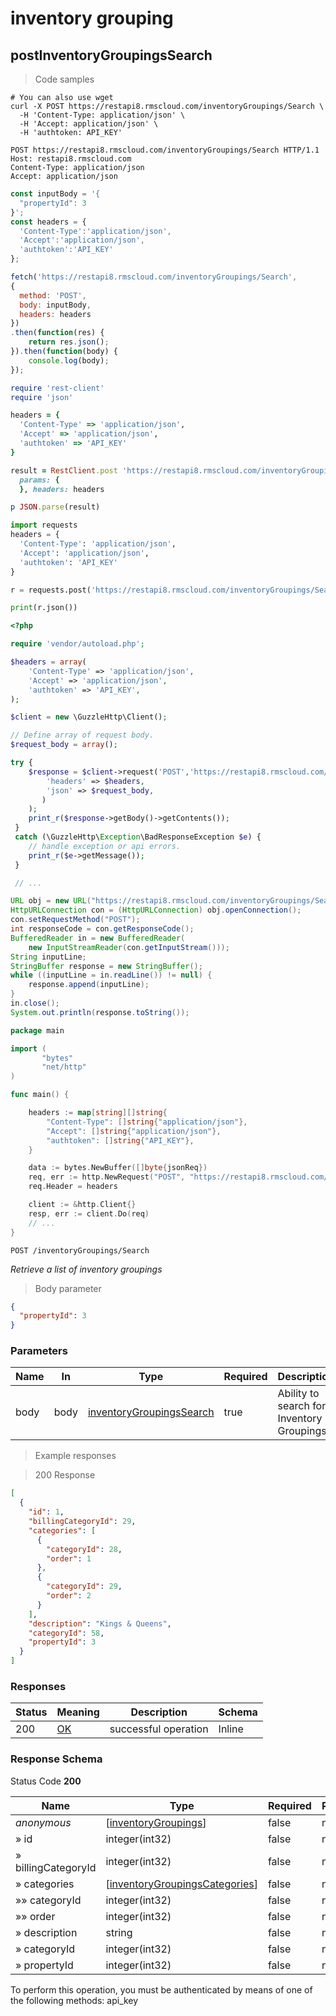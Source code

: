 <h1 id="rms-rest-api-inventory-grouping">inventory grouping</h1>

## postInventoryGroupingsSearch

<a id="opIdpostInventoryGroupingsSearch"></a>

> Code samples

```shell
# You can also use wget
curl -X POST https://restapi8.rmscloud.com/inventoryGroupings/Search \
  -H 'Content-Type: application/json' \
  -H 'Accept: application/json' \
  -H 'authtoken: API_KEY'

```

```http
POST https://restapi8.rmscloud.com/inventoryGroupings/Search HTTP/1.1
Host: restapi8.rmscloud.com
Content-Type: application/json
Accept: application/json

```

```javascript
const inputBody = '{
  "propertyId": 3
}';
const headers = {
  'Content-Type':'application/json',
  'Accept':'application/json',
  'authtoken':'API_KEY'
};

fetch('https://restapi8.rmscloud.com/inventoryGroupings/Search',
{
  method: 'POST',
  body: inputBody,
  headers: headers
})
.then(function(res) {
    return res.json();
}).then(function(body) {
    console.log(body);
});

```

```ruby
require 'rest-client'
require 'json'

headers = {
  'Content-Type' => 'application/json',
  'Accept' => 'application/json',
  'authtoken' => 'API_KEY'
}

result = RestClient.post 'https://restapi8.rmscloud.com/inventoryGroupings/Search',
  params: {
  }, headers: headers

p JSON.parse(result)

```

```python
import requests
headers = {
  'Content-Type': 'application/json',
  'Accept': 'application/json',
  'authtoken': 'API_KEY'
}

r = requests.post('https://restapi8.rmscloud.com/inventoryGroupings/Search', headers = headers)

print(r.json())

```

```php
<?php

require 'vendor/autoload.php';

$headers = array(
    'Content-Type' => 'application/json',
    'Accept' => 'application/json',
    'authtoken' => 'API_KEY',
);

$client = new \GuzzleHttp\Client();

// Define array of request body.
$request_body = array();

try {
    $response = $client->request('POST','https://restapi8.rmscloud.com/inventoryGroupings/Search', array(
        'headers' => $headers,
        'json' => $request_body,
       )
    );
    print_r($response->getBody()->getContents());
 }
 catch (\GuzzleHttp\Exception\BadResponseException $e) {
    // handle exception or api errors.
    print_r($e->getMessage());
 }

 // ...

```

```java
URL obj = new URL("https://restapi8.rmscloud.com/inventoryGroupings/Search");
HttpURLConnection con = (HttpURLConnection) obj.openConnection();
con.setRequestMethod("POST");
int responseCode = con.getResponseCode();
BufferedReader in = new BufferedReader(
    new InputStreamReader(con.getInputStream()));
String inputLine;
StringBuffer response = new StringBuffer();
while ((inputLine = in.readLine()) != null) {
    response.append(inputLine);
}
in.close();
System.out.println(response.toString());

```

```go
package main

import (
       "bytes"
       "net/http"
)

func main() {

    headers := map[string][]string{
        "Content-Type": []string{"application/json"},
        "Accept": []string{"application/json"},
        "authtoken": []string{"API_KEY"},
    }

    data := bytes.NewBuffer([]byte{jsonReq})
    req, err := http.NewRequest("POST", "https://restapi8.rmscloud.com/inventoryGroupings/Search", data)
    req.Header = headers

    client := &http.Client{}
    resp, err := client.Do(req)
    // ...
}

```

`POST /inventoryGroupings/Search`

*Retrieve a list of inventory groupings*

> Body parameter

```json
{
  "propertyId": 3
}
```

<h3 id="postinventorygroupingssearch-parameters">Parameters</h3>

|Name|In|Type|Required|Description|
|---|---|---|---|---|
|body|body|[inventoryGroupingsSearch](#schemainventorygroupingssearch)|true|Ability to search for Inventory Groupings|

> Example responses

> 200 Response

```json
[
  {
    "id": 1,
    "billingCategoryId": 29,
    "categories": [
      {
        "categoryId": 28,
        "order": 1
      },
      {
        "categoryId": 29,
        "order": 2
      }
    ],
    "description": "Kings & Queens",
    "categoryId": 58,
    "propertyId": 3
  }
]
```

<h3 id="postinventorygroupingssearch-responses">Responses</h3>

|Status|Meaning|Description|Schema|
|---|---|---|---|
|200|[OK](https://tools.ietf.org/html/rfc7231#section-6.3.1)|successful operation|Inline|

<h3 id="postinventorygroupingssearch-responseschema">Response Schema</h3>

Status Code **200**

|Name|Type|Required|Restrictions|Description|
|---|---|---|---|---|
|*anonymous*|[[inventoryGroupings](#schemainventorygroupings)]|false|none|none|
|» id|integer(int32)|false|none|none|
|» billingCategoryId|integer(int32)|false|none|none|
|» categories|[[inventoryGroupingsCategories](#schemainventorygroupingscategories)]|false|none|none|
|»» categoryId|integer(int32)|false|none|none|
|»» order|integer(int32)|false|none|none|
|» description|string|false|none|none|
|» categoryId|integer(int32)|false|none|none|
|» propertyId|integer(int32)|false|none|none|

<aside class="warning">
To perform this operation, you must be authenticated by means of one of the following methods:
api_key
</aside>

